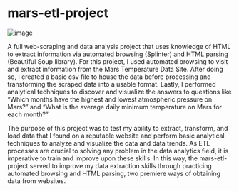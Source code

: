 # mars-etl-project
![image](https://github.com/FrankDitz/beautiful_soup-challenge/assets/125056545/76eeb274-d327-431d-8dcd-d6f4dbf27823)

A full web-scraping and data analysis project that uses knowledge of HTML to extract information via automated browsing (Splinter) and HTML parsing (Beautiful Soup library). For this project, I used automated browsing to visit and extract information from the Mars Temperature Data Site. After doing so, I created a basic csv file to house the data before processing and transforming the scraped data into a usable format. Lastly, I performed analytical techniques to discover and visualize the answers to questions like “Which months have the highest and lowest atmospheric pressure on Mars?” and “What is the average daily minimum temperature on Mars for each month?”

The purpose of this project was to test my ability to extract, transform, and load data that I found on a reputable website and perform basic analytical techniques to analyze and visualize the data and data trends. As ETL processes are crucial to solving any problem in the data analytics field, it is imperative to train and improve upon these skills. In this way, the mars-etl-project served to improve my data extraction skills through practicing automated browsing and HTML parsing, two premiere ways of obtaining data from websites.
